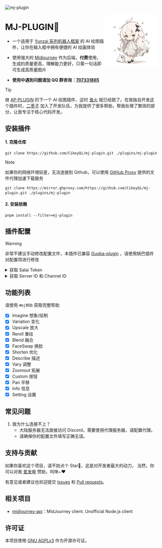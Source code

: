 ![mj-plugin](https://socialify.git.ci/CikeyQi/mj-plugin/image?description=1&font=Raleway&forks=1&issues=1&language=1&name=1&owner=1&pattern=Circuit%20Board&pulls=1&stargazers=1&theme=Auto)

<img decoding="async" align=right src="resources/readme/girl.png" width="35%">

# MJ-PLUGIN🥥

- 一个适用于 [Yunzai 系列机器人框架](https://github.com/yhArcadia/Yunzai-Bot-plugins-index) 的 AI 绘图插件，让你在输入框中拥有便捷的 AI 绘画体验

- 使用强大的 [Midjourney](https://www.midjourney.com) 作为后端，**付费**使用，生成的质量更高，理解能力更好，只需一句话即可生成高质量图片

- **使用中遇到问题请加 QQ 群咨询：[707331865](https://qm.qq.com/q/TXTIS9KhO2)**

> [!TIP]
> 继 [AP-PLUGIN](https://github.com/AiPreface/ap-plugin) 的下一个 AI 绘图插件，这时 [渔火](https://github.com/yhArcadia) 就已经跑了。在我独自开发这个插件时，[二枣子](https://github.com/erzaozi) 加入了开发队伍，为我提供了很多帮助，帮我处理了繁琐的部分，让我专注于核心代码开发。

## 安装插件

#### 1. 克隆仓库

```
git clone https://github.com/CikeyQi/mj-plugin.git ./plugins/mj-plugin
```

> [!NOTE]
> 如果你的网络环境较差，无法连接到 Github，可以使用 [GitHub Proxy](https://mirror.ghproxy.com/) 提供的文件代理加速下载服务
>
> ```
> git clone https://mirror.ghproxy.com/https://github.com/CikeyQi/mj-plugin.git ./plugins/mj-plugin
> ```

#### 2. 安装依赖

```
pnpm install --filter=mj-plugin
```

## 插件配置

> [!WARNING]
> 非常不建议手动修改配置文件，本插件已兼容 [Guoba-plugin](https://github.com/guoba-yunzai/guoba-plugin) ，请使用锅巴插件对配置项进行修改

<details> <summary>获取 Salai Token</summary>

[登录 Discord](https://discord.com/channels/@me) F12 或者 [Ctrl + Shift + I] 或者 [Command + Option + I] 打开开发者工具，然后在 Console 中输入以下代码：

```javascript
window.webpackChunkdiscord_app.push([
  [Math.random()],
  {},
  (req) => {
    for (const m of Object.keys(req.c)
      .map((x) => req.c[x].exports)
      .filter((x) => x)) {
      if (m.default && m.default.getToken !== undefined) {
        return copy(m.default.getToken());
      }
      if (m.getToken !== undefined) {
        return copy(m.getToken());
      }
    }
  },
]);
console.log("%cWorked!", "font-size: 50px");
console.log(`%您的Token在剪贴板了!`, "font-size: 16px");
```

也可以通过 查看 Network： [获取 Discord Token](https://www.androidauthority.com/get-discord-token-3149920/)

</details>

<details> <summary>获取 Server ID 和 Channel ID</summary>

[创建一个 Discord 服务器](https://discord.com/blog/starting-your-first-discord-server) 并邀请 [Midjourney Bot](https://docs.midjourney.com/docs/invite-the-bot)

```bash
# 在浏览器中复制你的服务器网址
# `https://discord.com/channels/$SERVER_ID/$CHANNEL_ID`
```

</details>

## 功能列表

请使用 `#mj帮助` 获取完整帮助

- [x] Imagine 想象/绘制
- [x] Variation 变化
- [x] Upscale 放大
- [x] Reroll 重绘
- [x] Blend 融合
- [x] FaceSwap 换脸
- [x] Shorten 优化
- [x] Describe 描述
- [x] Vary 调整
- [x] Zoomout 拓展
- [x] Custom 按钮
- [x] Pan 平移
- [x] Info 信息
- [x] Setting 设置

## 常见问题

1. 我为什么连接不上？
   - 大陆服务器无法直接访问 Discord，需要使用代理服务器，请配置代理。
   - 请确保你的配置文件填写正确无误。

## 支持与贡献

如果你喜欢这个项目，请不妨点个 Star🌟，这是对开发者最大的动力， 当然，你可以对我 [爱发电](https://afdian.net/a/sumoqi) 赞助，呜咪~❤️

有意见或者建议也欢迎提交 [Issues](https://github.com/CikeyQi/mj-plugin/issues) 和 [Pull requests](https://github.com/CikeyQi/mj-plugin/pulls)。

## 相关项目

- [midjourney-api](https://github.com/erictik/midjourney-api)：MidJourney client. Unofficial Node.js client

## 许可证

本项目使用 [GNU AGPLv3](https://choosealicense.com/licenses/agpl-3.0/) 作为开源许可证。
